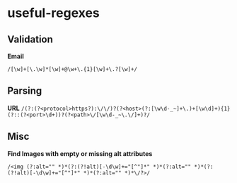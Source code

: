 # useful-regexes

## Validation

**Email**

`/[\w]+[\.\w]*[\w]+@\w+\.{1}[\w]+\.?[\w]+/`

## Parsing

**URL**
`/(?:(?<protocol>https?):\/\/)?(?<host>(?:[\w\d-_~]+\.)+[\w\d]+){1}(?::(?<port>\d+))?(?<path>\/[\w\d-_~\.\/]+)?/`

## Misc

**Find Images with empty or missing alt attributes**

`/<img (?:alt="" *)*(?:(?!alt)[-\d\w]+="[^"]*" *)*(?:alt="" *)*(?:(?!alt)[-\d\w]+="[^"]*" *)*(?:alt="" *)*\/?>/`
